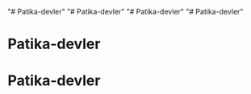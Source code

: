 "# Patika-devler" 
"# Patika-devler" 
"# Patika-devler" 
"# Patika-devler" 
# Patika-devler
# Patika-devler
